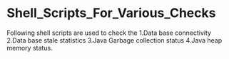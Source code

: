 # Shell_Scripts_For_Various_Checks
Following shell scripts are used to check the 1.Data base connectivity 2.Data base stale statistics 3.Java Garbage collection status 4.Java heap memory status.
